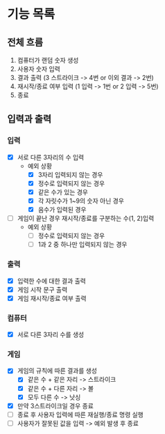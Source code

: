 # 기능 목록

## 전체 흐름

1. 컴퓨터가 랜덤 숫자 생성
2. 사용자 숫자 입력
3. 결과 출력 (3 스트라이크 -> 4번 or 이외 결과 -> 2번)
4. 재시작/종료 여부 입력 (1 입력 -> 1번 or 2 입력 -> 5번)
5. 종료

## 입력과 출력

### 입력

- [x] 서로 다른 3자리의 수 입력
    - 예외 상황
        - [x] 3자리 입력되지 않는 경우
        - [x] 정수로 입력되지 않는 경우
        - [x] 같은 수가 있는 경우
        - [x] 각 자릿수가 1~9의 숫자 아닌 경우
        - [x] 음수가 입력된 경우

- [ ] 게임이 끝난 경우 재시작/종료를 구분하는 수(1, 2)입력
    - 예외 상황
        - [ ] 정수로 입력되지 않는 경우
        - [ ] 1과 2 중 하나만 입력되지 않는 경우

### 출력

- [x] 입력한 수에 대한 결과 출력
- [x] 게임 시작 문구 출력
- [x] 게임 재시작/종료 여부 출력

### 컴퓨터

- [x] 서로 다른 3자리 수를 생성

### 게임

- [x] 게임의 규칙에 따른 결과를 생성
    - [x] 같은 수 + 같은 자리 -> 스트라이크
    - [x] 같은 수 + 다른 자리 -> 볼
    - [x] 모두 다른 수 -> 낫싱
- [x] 만약 3스트라이크일 경우 종료
- [ ] 종료 후 사용자 입력에 따른 재실행/종료 명령 실행
- [ ] 사용자가 잘못된 값을 입력 -> 예외 발생 후 종료
